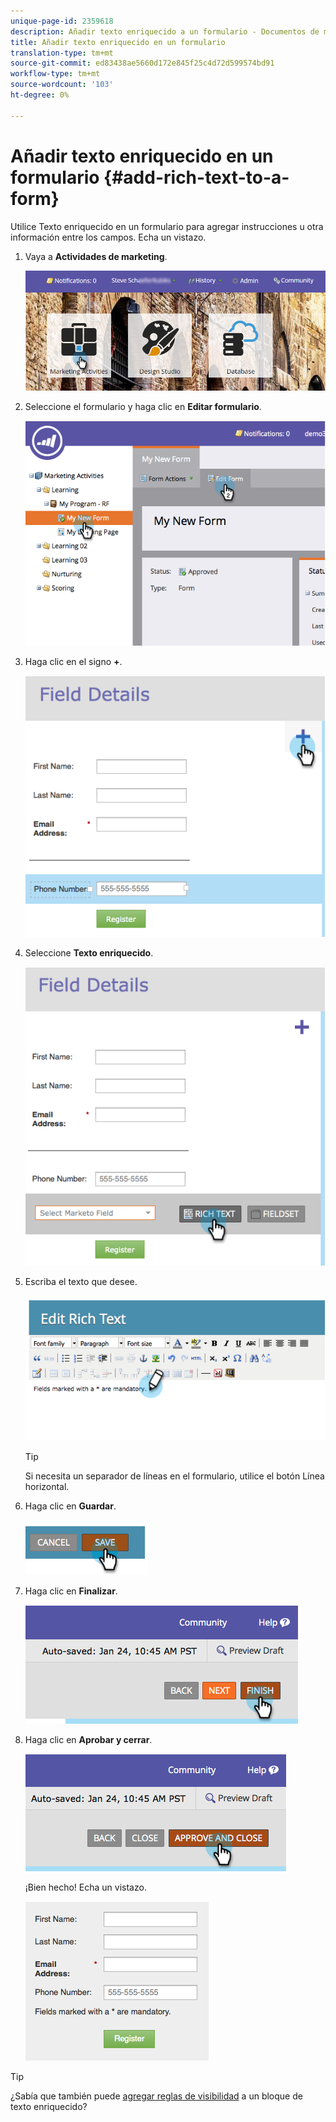 ```yaml
---
unique-page-id: 2359618
description: Añadir texto enriquecido a un formulario - Documentos de marketing - Documentación del producto
title: Añadir texto enriquecido en un formulario
translation-type: tm+mt
source-git-commit: ed83438ae5660d172e845f25c4d72d599574bd91
workflow-type: tm+mt
source-wordcount: '103'
ht-degree: 0%

---
```



# Añadir texto enriquecido en un formulario {#add-rich-text-to-a-form}

Utilice Texto enriquecido en un formulario para agregar instrucciones u otra información entre los campos. Echa un vistazo.

1. Vaya a **Actividades de marketing**.

   ![](assets/login-marketing-activities-2.png)

1. Seleccione el formulario y haga clic en **Editar formulario**.

   ![](assets/image2014-9-15-16-3a46-3a7.png)

1. Haga clic en el signo **+**.

   ![](assets/image2014-9-15-16-3a46-3a43.png)

1. Seleccione **Texto enriquecido**.

   ![](assets/image2014-9-15-16-3a47-3a9.png)

1. Escriba el texto que desee.

   ![](assets/image2014-9-15-16-3a47-3a20.png)

   >[!TIP]
   >
   >Si necesita un separador de líneas en el formulario, utilice el botón Línea horizontal.

1. Haga clic en **Guardar**.

   ![](assets/image2014-9-15-16-3a48-3a18.png)

1. Haga clic en **Finalizar**.

   ![](assets/image2014-9-15-16-3a48-3a36.png)

1. Haga clic en **Aprobar y cerrar**.

   ![](assets/image2014-9-15-16-3a48-3a51.png)

   ¡Bien hecho! Echa un vistazo.

   ![](assets/image2014-9-15-16-3a48-3a58.png)

>[!TIP]
>
>¿Sabía que también puede [agregar reglas de visibilidad](/help/marketo/product-docs/demand-generation/forms/form-fields/dynamically-toggle-visibility-of-a-form-field.md) a un bloque de texto enriquecido?

